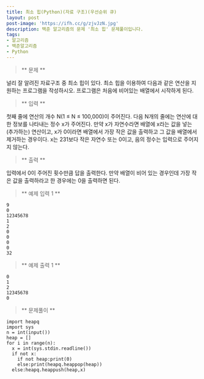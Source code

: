 ```yaml
---
title: 최소 힙(Python)(자료 구조)(우선순위 큐)
layout: post
post-image: 'https://ifh.cc/g/zjvJzN.jpg'
description: 백준 알고리즘의 문제 '최소 힙' 문제풀이입니다.
tags:
- 알고리즘
- 백준알고리즘
- Python
---
```



>** 문제 **

널리 잘 알려진 자료구조 중 최소 힙이 있다. 최소 힙을 이용하여 다음과 같은 연산을 지원하는 프로그램을 작성하시오.
프로그램은 처음에 비어있는 배열에서 시작하게 된다.

>** 입력 **

첫째 줄에 연산의 개수 N(1 ≤ N ≤ 100,000)이 주어진다. 다음 N개의 줄에는 연산에 대한 정보를 나타내는 정수 x가 주어진다. 만약 x가 자연수라면 배열에 x라는 값을 넣는(추가하는) 연산이고, x가 0이라면 배열에서 가장 작은 값을 출력하고 그 값을 배열에서 제거하는 경우이다. x는 231보다 작은 자연수 또는 0이고, 음의 정수는 입력으로 주어지지 않는다.

>** 출력 **

입력에서 0이 주어진 횟수만큼 답을 출력한다. 만약 배열이 비어 있는 경우인데 가장 작은 값을 출력하라고 한 경우에는 0을 출력하면 된다.

>** 예제 입력 1 **

	9
	0
	12345678
	1
	2
	0
	0
	0
	0
	32

>** 예제 출력 1 **

	0
	1
	2
	12345678
	0

>** 문제풀이 **

	import heapq
	import sys
	n = int(input())
	heap = []
	for i in range(n):
	  x = int(sys.stdin.readline())
	  if not x:
	    if not heap:print(0)
	    else:print(heapq.heappop(heap))
	  else:heapq.heappush(heap,x)
